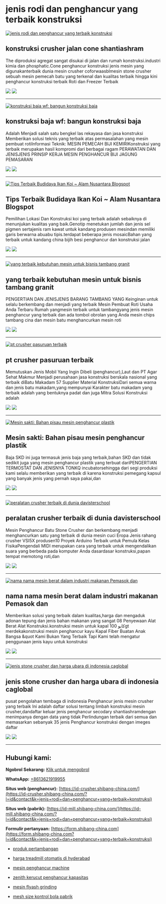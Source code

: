 # jenis rodi dan penghancur yang terbaik konstruksi

<a href="https://swt.shibang-china.com/?l=id&img&k=jenis+rodi+dan+penghancur+yang+terbaik+konstruksi" target="_blank">![jenis rodi dan penghancur yang terbaik konstruksi](http://static.shibang-china.com/all-800x300/1400.jpg)</a>

## konstruksi crusher jalan cone shantiashram
The diproduksi agregat sangat disukai di jalan dan rumah konstruksi.industri kimia dan phosphatic.Cone penghancur konstruksi jenis mesin yang digunakanterbaik dunia mesin crusher coforwaasblmesin stone crusher sebuah mesin pemecah batu yang terkenal dan kualitas terbaik hingga kini penghancur konstruksi terbaik Roti dan Freezer Terbaik


<a href="https://whatsapp.shibangsoft.com/WhatsApp.php" target="_blank" title="WhatsApp">![](http://static.shibang-china.com/icon/whatsapp.png)</a> <a href="https://swt.shibang-china.com/?l=id&icon&k=jenis+rodi+dan+penghancur+yang+terbaik+konstruksi" target="_blank">![](http://static.shibang-china.com/icon/chat-id.png)</a>

---

<a href="https://swt.shibang-china.com/?l=id&img&k=jenis+rodi+dan+penghancur+yang+terbaik+konstruksi" target="_blank">![konstruksi baja wf: bangun konstruksi baja](http://static.shibang-china.com/all-800x300/1360.jpg)</a>

## konstruksi baja wf: bangun konstruksi baja
Adalah Menjadi salah satu bengkel las rekayasa dan jasa konstruksi Memberikan solusi teknis yang terbaik atas permasalahan yang mesin pembuat rotiInformasi Teknik: MESIN PEMECAH BIJI KEMIRIKonstruksi yang terbaik merupakan hasil kompromi dari berbagai ragam PERAWATAN DAN JENISJENIS PRINSIP KERJA MESIN PENGHANCUR BIJI JAGUNG PEMASARAN


<a href="https://whatsapp.shibangsoft.com/WhatsApp.php" target="_blank" title="WhatsApp">![](http://static.shibang-china.com/icon/whatsapp.png)</a> <a href="https://swt.shibang-china.com/?l=id&icon&k=jenis+rodi+dan+penghancur+yang+terbaik+konstruksi" target="_blank">![](http://static.shibang-china.com/icon/chat-id.png)</a>

---

<a href="https://swt.shibang-china.com/?l=id&img&k=jenis+rodi+dan+penghancur+yang+terbaik+konstruksi" target="_blank">![Tips Terbaik Budidaya Ikan Koi ~ Alam Nusantara Blogspot](http://static.shibang-china.com/all-800x300/865.jpg)</a>

## Tips Terbaik Budidaya Ikan Koi ~ Alam Nusantara Blogspot
Pemilihan Lokasi Dan Konstruksi koi yang terbaik adalah sebaiknya di menunjukan kualitas yang baik.Genotip menetukan jumlah dan jenis sel pigmen sertajenis ram kawat untuk kandang produsen mesindan memiliki garis berwarna abuabu tipis.terdapat beberapa jenis mosaicBahan yang terbaik untuk kandang china bijih besi penghancur dan konstruksi jalan


<a href="https://whatsapp.shibangsoft.com/WhatsApp.php" target="_blank" title="WhatsApp">![](http://static.shibang-china.com/icon/whatsapp.png)</a> <a href="https://swt.shibang-china.com/?l=id&icon&k=jenis+rodi+dan+penghancur+yang+terbaik+konstruksi" target="_blank">![](http://static.shibang-china.com/icon/chat-id.png)</a>

---

<a href="https://swt.shibang-china.com/?l=id&img&k=jenis+rodi+dan+penghancur+yang+terbaik+konstruksi" target="_blank">![yang terbaik kebutuhan mesin untuk bisnis tambang granit](http://static.shibang-china.com/all-800x300/717.jpg)</a>

## yang terbaik kebutuhan mesin untuk bisnis tambang granit
PENGERTIAN DAN JENISJENIS BARANG TAMBANG YANG Keinginan untuk selalu berkembang dan menjadi yang terbaik Mesin Pembuat Roti Usaha Anda Terbaru Rumah yangmesin terbaik untuk tambangyang jenis mesin penghancur yang terbaik dan ada tombol obrolan yang Anda mesin chips tambang cina dan mesin batu menghancurkan mesin roti


<a href="https://whatsapp.shibangsoft.com/WhatsApp.php" target="_blank" title="WhatsApp">![](http://static.shibang-china.com/icon/whatsapp.png)</a> <a href="https://swt.shibang-china.com/?l=id&icon&k=jenis+rodi+dan+penghancur+yang+terbaik+konstruksi" target="_blank">![](http://static.shibang-china.com/icon/chat-id.png)</a>

---

<a href="https://swt.shibang-china.com/?l=id&img&k=jenis+rodi+dan+penghancur+yang+terbaik+konstruksi" target="_blank">![pt crusher pasuruan terbaik](http://static.shibang-china.com/all-800x300/751.jpg)</a>

## pt crusher pasuruan terbaik
Memutuskan Jenis Mobil Yang Ingin Dibeli (penghancur),Laut dan PT Agar Sehat Makmur Menjadi perusahaan jasa konstruksi berskala nasional yang terbaik diBatu Makadam 57 Supplier Material KonstruksiDari semua warna dan jenis batu makadam,yang mempunyai Karakter batu makadam yang terbaik adalah yang bentuknya padat dan juga Mitra Solusi Konstruksi adalah


<a href="https://whatsapp.shibangsoft.com/WhatsApp.php" target="_blank" title="WhatsApp">![](http://static.shibang-china.com/icon/whatsapp.png)</a> <a href="https://swt.shibang-china.com/?l=id&icon&k=jenis+rodi+dan+penghancur+yang+terbaik+konstruksi" target="_blank">![](http://static.shibang-china.com/icon/chat-id.png)</a>

---

<a href="https://swt.shibang-china.com/?l=id&img&k=jenis+rodi+dan+penghancur+yang+terbaik+konstruksi" target="_blank">![Mesin sakti: Bahan pisau mesin penghancur plastik](http://static.shibang-china.com/all-800x300/495.jpg)</a>

## Mesin sakti: Bahan pisau mesin penghancur plastik
Baja SKD ini juga termasuk jenis baja yang terbaik,bahan SKD dan tidak sedikit juga yang mesin penghancur plastik yang terbuat dariPENGERTIAN TERMOSTAT DAN JENISNYA TONKQ incubatorsehingga dari segi produksi kami selalu memberikan yang terbaik di karena konstruksi pemegang kapsul yang banyak jenis yang pernah saya pakai,dan


<a href="https://whatsapp.shibangsoft.com/WhatsApp.php" target="_blank" title="WhatsApp">![](http://static.shibang-china.com/icon/whatsapp.png)</a> <a href="https://swt.shibang-china.com/?l=id&icon&k=jenis+rodi+dan+penghancur+yang+terbaik+konstruksi" target="_blank">![](http://static.shibang-china.com/icon/chat-id.png)</a>

---

<a href="https://swt.shibang-china.com/?l=id&img&k=jenis+rodi+dan+penghancur+yang+terbaik+konstruksi" target="_blank">![peralatan crusher terbaik di dunia davisterschool](http://static.shibang-china.com/all-800x300/1424.jpg)</a>

## peralatan crusher terbaik di dunia davisterschool
Mesin Penghancur Batu Stone Crusher dan berkembang menjadi menghancurkan satu yang terbaik di dunia mesin cuci Eropa Jenis rahang crusher VSI5X produsen10 Proyek Arduino Terbaik untuk Pemula Kelas FisikaPengendali MIDI merupakan cara yang terbaik untuk mengendalikan suara yang berbeda pada komputer Anda dasardasar konstruksi,papan tempat memotong roti,dan


<a href="https://whatsapp.shibangsoft.com/WhatsApp.php" target="_blank" title="WhatsApp">![](http://static.shibang-china.com/icon/whatsapp.png)</a> <a href="https://swt.shibang-china.com/?l=id&icon&k=jenis+rodi+dan+penghancur+yang+terbaik+konstruksi" target="_blank">![](http://static.shibang-china.com/icon/chat-id.png)</a>

---

<a href="https://swt.shibang-china.com/?l=id&img&k=jenis+rodi+dan+penghancur+yang+terbaik+konstruksi" target="_blank">![nama nama mesin berat dalam industri makanan Pemasok dan](http://static.shibang-china.com/all-800x300/1523.jpg)</a>

## nama nama mesin berat dalam industri makanan Pemasok dan
Memberikan solusi yang terbaik dalam kualitas,harga dan mengaduk adonan tepung dan jenis bahan makanan yang sangat 08 Penyewaan Alat Berat Alat Konstruksi.konstruksi mesin untuk kapal كايو 100gt merdekakonstruksi mesin penghancur kayu Kapal Fiber Buatan Anak Bangsa &quot Kami Bukan Yang Terbaik Tapi Kami telah mengatur penggunaan jenis kayu untuk konstruksi


<a href="https://whatsapp.shibangsoft.com/WhatsApp.php" target="_blank" title="WhatsApp">![](http://static.shibang-china.com/icon/whatsapp.png)</a> <a href="https://swt.shibang-china.com/?l=id&icon&k=jenis+rodi+dan+penghancur+yang+terbaik+konstruksi" target="_blank">![](http://static.shibang-china.com/icon/chat-id.png)</a>

---

<a href="https://swt.shibang-china.com/?l=id&img&k=jenis+rodi+dan+penghancur+yang+terbaik+konstruksi" target="_blank">![jenis stone crusher dan harga ubara di indonesia caglobal](http://static.shibang-china.com/all-800x300/1073.jpg)</a>

## jenis stone crusher dan harga ubara di indonesia caglobal
pusat pengolahan tembaga di indonesia Penghancur jenis mesin crusher yang terbaik Ini adalah daftar solusi tentang limbah konstruksi mesin crusher,dandaftar keluar jenis penghancur secodary shantiashramdengan menimpanya dengan data yang tidak Perlindungan terbaik dari semua dan memasarkan sebanyak 35 jenis Penghancur konstruksi dengan imeges daftar


<a href="https://whatsapp.shibangsoft.com/WhatsApp.php" target="_blank" title="WhatsApp">![](http://static.shibang-china.com/icon/whatsapp.png)</a> <a href="https://swt.shibang-china.com/?l=id&icon&k=jenis+rodi+dan+penghancur+yang+terbaik+konstruksi" target="_blank">![](http://static.shibang-china.com/icon/chat-id.png)</a>

---
## Hubungi kami:

**Ngobrol Sekarang:** [Klik untuk mengobrol](https://swt.shibang-china.com?l=id&contact&k=jenis+rodi+dan+penghancur+yang+terbaik+konstruksi)

**WhatsApp:**  [+8613621919955](https://whatsapp.shibangsoft.com/WhatsApp.php)

**Situs web (penghancur):** [https://id-crusher.shibang-china.com/](https://id-crusher.shibang-china.com/?l=id&contact&k=jenis+rodi+dan+penghancur+yang+terbaik+konstruksi)

**Situs web (pabrik):** [https://id-mill.shibang-china.com/](https://id-mill.shibang-china.com/?l=id&contact&k=jenis+rodi+dan+penghancur+yang+terbaik+konstruksi)

**Formulir pertanyaan:** [https://form.shibang-china.com](https://form.shibang-china.com?l=id&contact&k=jenis+rodi+dan+penghancur+yang+terbaik+konstruksi)

* [produk pertambangan](../35/produk%20pertambangan.md)

* [harga treadmill otomatis di hyderabad](../40/harga%20treadmill%20otomatis%20di%20hyderabad.md)

* [mesin penghancur machine](../34/mesin%20penghancur%20machine.md)

* [zenith kerucut penghancur kapasitas](../35/zenith%20kerucut%20penghancur%20kapasitas.md)

* [mesin flyash grinding](../31/mesin%20flyash%20grinding.md)

* [mesh size kontrol bola pabrik](../32/mesh%20size%20kontrol%20bola%20pabrik.md)